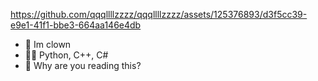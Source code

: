 https://github.com/qqqllllzzzz/qqqllllzzzz/assets/125376893/d3f5cc39-e9e1-41f1-bbe3-664aa146e4db
- 🤡 Im clown
- 👨‍💻 Python, C++, C#
- 🌙 Why are you reading this?
